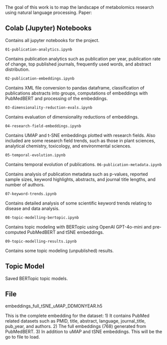 The goal of this work is to map the landscape of metabolomics research using natural language processing. Paper:  

## Colab (Jupyter) Notebooks

Contains all jupyter notebooks for the project. 

`01-publication-analytics.ipynb`

Contains publication analytics such as publication per year, publication rate of change, top published journals, frequently used words, and abstract distribution.

`02-publication-embeddings.ipynb`

Contains XML file conversion to pandas dataframe, classification of publications abstracts into groups, computations of embeddings with PubMedBERT and processing of the embeddings.

`03-dimensionality-reduction-evals.ipynb`

Contains evaluation of dimensionality reductions of embeddings.

`04-research-field-embeddings.ipynb`

Contains UMAP and t-SNE embeddings plotted with research fields. Also included are some research field trends, such as those in plant sciences, analytical chemistry, toxicology, and environmental sciences.

`05-temporal-evolution.ipynb`

Contains temporal evolution of publications.
`06-publication-metadata.ipynb`

Contains analysis of publication metadata such as p-values, reported sample sizes, keyword highlights, abstracts, and journal title lengths, and number of authors.

`07-keyword-trends.ipynb`

Contains detailed analysis of some scientific keyword trends relating to disease and data analysis.

`08-topic-modelling-bertopic.ipynb`

Contains topic modeling with BERTopic using OpenAI GPT-4o-mini and pre-computed PubMedBERT and tSNE embeddings.

`09-topic-modelling-results.ipynb`

Contains some topic modeling (unpublished) results.

## Topic Model

Saved BERTopic topic models.

## File

embeddings_full_tSNE_uMAP_DDMONYEAR.h5

This is the complete embedding for the dataset: 1) It contains PubMed related datasets such as PMID, title, abstract, language, journal_title, pub_year, and authors. 2) The full embeddings (768) generated from PubMedBERT. 3) In addition to uMAP and tSNE embeddings. This will be the go to file to load. 

